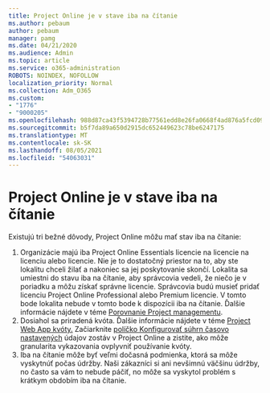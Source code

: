```yaml
---
title: Project Online je v stave iba na čítanie
ms.author: pebaum
author: pebaum
manager: pamg
ms.date: 04/21/2020
ms.audience: Admin
ms.topic: article
ms.service: o365-administration
ROBOTS: NOINDEX, NOFOLLOW
localization_priority: Normal
ms.collection: Adm_O365
ms.custom:
- "1776"
- "9000205"
ms.openlocfilehash: 988d87ca43f5394728b77561edd8e26fa0668f4ad876a5fcd09cf739092a4d6d
ms.sourcegitcommit: b5f7da89a650d2915dc652449623c78be6247175
ms.translationtype: MT
ms.contentlocale: sk-SK
ms.lasthandoff: 08/05/2021
ms.locfileid: "54063031"
---
```

# <a name="project-online-is-in-a-read-only-state"></a>Project Online je v stave iba na čítanie

Existujú tri bežné dôvody, Project Online môžu mať stav iba na čítanie:

1. Organizácie majú iba Project Online Essentials licencie na licencie na licenciu alebo licencie. Nie je to dostatočný priestor na to, aby ste lokalitu chceli žilať a nakoniec sa jej poskytovanie skončí. Lokalita sa umiestni do stavu iba na čítanie, aby správcovia vedeli, že niečo je v poriadku a môžu získať správne licencie. Správcovia budú musieť pridať licenciu Project Online Professional alebo Premium licencie. V tomto bode lokalita nebude v tomto bode k dispozícii iba na čítanie. Ďalšie informácie nájdete v téme [Porovnanie Project managementu](https://products.office.com/project/compare-microsoft-project-management-software?tab=1).
2. Dosiahol sa priradená kvóta. Ďalšie informácie nájdete v téme [Project Web App kvóty.](https://docs.microsoft.com/projectonline/tune-project-online-performance#project-web-app-quota) Začiarknite [políčko Konfigurovať súhrn časovo nastavených](https://docs.microsoft.com/ProjectOnline/configure-rollup-of-timephased-reporting-data-in-project-online) údajov zostáv v Project Online a zistite, ako môže granularita vykazovania ovplyvniť používanie kvóty.
3. Iba na čítanie môže byť veľmi dočasná podmienka, ktorá sa môže vyskytnúť počas údržby. Naši zákazníci si ani nevšimnú väčšinu údržby, no často sa vám to nebude páčiť, no môže sa vyskytol problém s krátkym obdobím iba na čítanie.
